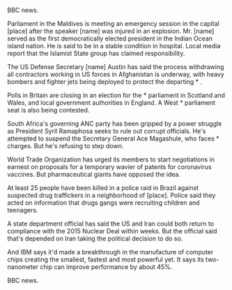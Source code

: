 BBC news.

Parliament in the Maldives is meeting an emergency session in the capital [place] after the speaker [name] was injured in an explosion. Mr. [name] served as the first democratically elected president in the Indian Ocean island nation. He is said to be in a stable condition in hospital. Local media report that the Islamist State group has claimed responsibility.

The US Defense Secretary [name] Austin has said the process withdrawing all contractors working in US forces in Afghanistan is underway, with heavy bombers and fighter jets being deployed to protect the departing * .

Polls in Britain are closing in an election for the * parliament in Scotland and Wales, and local government authorities in England. A West * parliament seat is also being contested.

South Africa's governing ANC party has been gripped by a power struggle as President Syril Ramaphosa seeks to rule out corrupt officials. He's attempted to suspend the Secretary General Ace Magashule, who faces * charges. But he's refusing to step down.

World Trade Organization has urged its members to start negotiations in earnest on proposals for a temporary wavier of patents for coronavirus vaccines. But pharmaceutical giants have opposed the idea.

At least 25 people have been killed in a police raid in Brazil against suspected drug traffickers in a neighborhood of [place]. Police said they acted on information that drugs gangs were recruiting children and teenagers.

A state department official has said the US and Iran could both return to compliance with the 2015 Nuclear Deal within weeks. But the official said that's depended on Iran taking the political decision to do so.

And IBM says it'd made a breakthrough in the manufacture of computer chips creating the smallest, fastest and most powerful yet. It says its two-nanometer chip can improve performance by about 45%.

BBC news.
